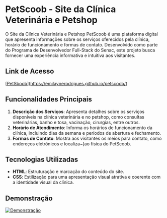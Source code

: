 # PetScoob - Site da Clínica Veterinária e Petshop

O Site da Clínica Veterinária e Petshop PetScoob é uma plataforma digital que apresenta informações sobre os serviços oferecidos pela clínica, horário de funcionamento e formas de contato. Desenvolvido como parte do Programa de Desenvolvedor Full-Stack do Senac, este projeto busca fornecer uma experiência informativa e intuitiva aos visitantes.


## Link de Acesso

[[PetSboob](https://emilaynerodrigues.github.io/petscoob/)](https://emilaynerodrigues.github.io/petscoob/)

## Funcionalidades Principais

1. **Descrição dos Serviços**: Apresenta detalhes sobre os serviços disponíveis na clínica veterinária e no petshop, como consultas veterinárias, banho e tosa, vacinação, cirurgias, entre outros.
2. **Horário de Atendimento**: Informa os horários de funcionamento da clínica, incluindo dias da semana e períodos de abertura e fechamento.
3. **Formas de Contato**: Mostra aos visitantes os meios para contato, como endereços eletrônicos e localiza~]ao fisíca do PetScoob.

## Tecnologias Utilizadas

- **HTML**: Estruturação e marcação do conteúdo do site.
- **CSS**: Estilização para uma apresentação visual atrativa e coerente com a identidade visual da clínica.

## Demonstração

[![Demonstração](demo.gif)](URL_DA_DEMONSTRAÇÃO)
